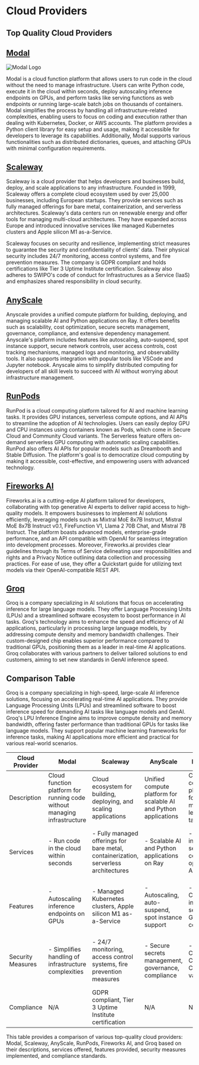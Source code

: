 # Cloud Providers

## Top Quality Cloud Providers

## [Modal](https://modal.com/)

![Modal Logo](https://modal.com/_app/immutable/assets/logotype.afd3fe89.svg)

Modal is a cloud function platform that allows users to run code in the cloud without the need to manage infrastructure. Users can write Python code, execute it in the cloud within seconds, deploy autoscaling inference endpoints on GPUs, and perform tasks like serving functions as web endpoints or running large-scale batch jobs on thousands of containers. Modal simplifies the process by handling all infrastructure-related complexities, enabling users to focus on coding and execution rather than dealing with Kubernetes, Docker, or AWS accounts. The platform provides a Python client library for easy setup and usage, making it accessible for developers to leverage its capabilities. Additionally, Modal supports various functionalities such as distributed dictionaries, queues, and attaching GPUs with minimal configuration requirements.

## [Scaleway](https://www.scaleway.com/)

Scaleway is a cloud provider that helps developers and businesses build, deploy, and scale applications to any infrastructure. Founded in 1999, Scaleway offers a complete cloud ecosystem used by over 25,000 businesses, including European startups. They provide services such as fully managed offerings for bare metal, containerization, and serverless architectures. Scaleway's data centers run on renewable energy and offer tools for managing multi-cloud architectures. They have expanded across Europe and introduced innovative services like managed Kubernetes clusters and Apple silicon M1 as-a-Service.

Scaleway focuses on security and resilience, implementing strict measures to guarantee the security and confidentiality of clients' data. Their physical security includes 24/7 monitoring, access control systems, and fire prevention measures. The company is GDPR compliant and holds certifications like Tier 3 Uptime Institute certification. Scaleway also adheres to SWIPO's code of conduct for Infrastructures as a Service (IaaS) and emphasizes shared responsibility in cloud security.

## [AnyScale](https://www.anyscale.com/)

Anyscale provides a unified compute platform for building, deploying, and managing scalable AI and Python applications on Ray. It offers benefits such as scalability, cost optimization, secure secrets management, governance, compliance, and extensive dependency management. Anyscale's platform includes features like autoscaling, auto-suspend, spot instance support, secure network controls, user access controls, cost tracking mechanisms, managed logs and monitoring, and observability tools. It also supports integration with popular tools like VSCode and Jupyter notebook. Anyscale aims to simplify distributed computing for developers of all skill levels to succeed with AI without worrying about infrastructure management.

## [RunPods](https://www.runpod.io/)

RunPod is a cloud computing platform tailored for AI and machine learning tasks. It provides GPU instances, serverless compute options, and AI APIs to streamline the adoption of AI technologies. Users can easily deploy GPU and CPU instances using containers known as Pods, which come in Secure Cloud and Community Cloud variants. The Serverless feature offers on-demand serverless GPU computing with automatic scaling capabilities. RunPod also offers AI APIs for popular models such as Dreambooth and Stable Diffusion. The platform's goal is to democratize cloud computing by making it accessible, cost-effective, and empowering users with advanced technology.

## [Fireworks AI](https://fireworks.ai/)

Fireworks.ai is a cutting-edge AI platform tailored for developers, collaborating with top generative AI experts to deliver rapid access to high-quality models. It empowers businesses to implement AI solutions efficiently, leveraging models such as Mixtral MoE 8x7B Instruct, Mistral MoE 8x7B Instruct v0.1, FireFunction V1, Llama 2 70B Chat, and Mistral 7B Instruct. The platform boasts advanced models, enterprise-grade performance, and an API compatible with OpenAI for seamless integration into development processes. Moreover, Fireworks.ai provides clear guidelines through its Terms of Service delineating user responsibilities and rights and a Privacy Notice outlining data collection and processing practices. For ease of use, they offer a Quickstart guide for utilizing text models via their OpenAI-compatible REST API.

## [Groq](https://www.groq.com/)

Groq is a company specializing in AI solutions that focus on accelerating inference for large language models. They offer Language Processing Units (LPUs) and a streamlined software ecosystem to boost performance in AI tasks. Groq's technology aims to enhance the speed and efficiency of AI applications, particularly in processing large language models, by addressing compute density and memory bandwidth challenges. Their custom-designed chip enables superior performance compared to traditional GPUs, positioning them as a leader in real-time AI applications. Groq collaborates with various partners to deliver tailored solutions to end customers, aiming to set new standards in GenAI inference speed.

## Comparison Table

Groq is a company specializing in high-speed, large-scale AI inference solutions, focusing on accelerating real-time AI applications. They provide Language Processing Units (LPUs) and streamlined software to boost inference speed for demanding AI tasks like language models and GenAI. Groq's LPU Inference Engine aims to improve compute density and memory bandwidth, offering faster performance than traditional GPUs for tasks like language models. They support popular machine learning frameworks for inference tasks, making AI applications more efficient and practical for various real-world scenarios.

| Cloud Provider    | Modal                                                                    | Scaleway                                                                             | AnyScale                                                         | RunPods                                                    | Fireworks AI                                                     | Groq                                                                      |
| ----------------- | ------------------------------------------------------------------------ | ------------------------------------------------------------------------------------ | ---------------------------------------------------------------- | ---------------------------------------------------------- | ---------------------------------------------------------------- | ------------------------------------------------------------------------- |
| Description       | Cloud function platform for running code without managing infrastructure | Cloud ecosystem for building, deploying, and scaling applications                    | Unified compute platform for scalable AI and Python applications | Cloud computing platform for AI and machine learning tasks | AI platform for rapid access to high-quality models              | Specializing in high-speed AI inference solutions                         |
| Services          | - Run code in the cloud within seconds                                   | - Fully managed offerings for bare metal, containerization, serverless architectures | - Scalable AI and Python applications on Ray                     | - GPU instances, serverless compute options, AI APIs       | - High-quality generative AI models, API compatible with OpenAI  | - Language Processing Units (LPUs), accelerated real-time AI applications |
| Features          | - Autoscaling inference endpoints on GPUs                                | - Managed Kubernetes clusters, Apple silicon M1 as-a-Service                         | - Autoscaling, auto-suspend, spot instance support               | - GPU and CPU instances, serverless GPU computing          | - Enterprise-grade performance, API compatible with OpenAI       | - LPU Inference Engine for faster performance in AI tasks                 |
| Security Measures | - Simplifies handling of infrastructure complexities                     | - 24/7 monitoring, access control systems, fire prevention measures                  | - Secure secrets management, governance, compliance              | - Secure Cloud and Community Cloud variants                | - Terms of Service, Privacy Notice for data processing practices | - Focus on improving compute density and memory bandwidth                 |
| Compliance        | N/A                                                                      | GDPR compliant, Tier 3 Uptime Institute certification                                | N/A                                                              | N/A                                                        | N/A                                                              | N/A                                                                       |

This table provides a comparison of various top-quality cloud providers: Modal, Scaleway, AnyScale, RunPods, Fireworks AI, and Groq based on their descriptions, services offered, features provided, security measures implemented, and compliance standards.


